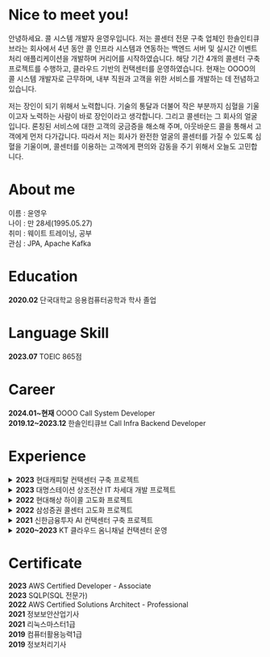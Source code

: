 # Nice to meet you!
안녕하세요. 콜 시스템 개발자 윤영우입니다. 저는 콜센터 전문 구축 업체인 한솔인티큐브라는 회사에서 4년 동안 콜 인프라 시스템과 연동하는 백엔드 서버 및 실시간 이벤트 처리 애플리케이션을 개발하며 커리어를 시작하였습니다. 해당 기간 4개의 콜센터 구축 프로젝트를 수행하고, 클라우드 기반의 컨택센터를 운영하였습니다. 현재는 OOOO의 콜 시스템 개발자로 근무하며, 내부 직원과 고객을 위한 서비스를 개발하는 데 전념하고 있습니다.

저는 장인이 되기 위해서 노력합니다. 기술의 통달과 더불어 작은 부분까지 심혈을 기울이고자 노력하는 사람이 바로 장인이라고 생각합니다. 그리고 콜센터는 그 회사의 얼굴입니다. 론칭된 서비스에 대한 고객의 궁금증을 해소해 주며, 아웃바운드 콜을 통해서 고객에게 먼저 다가갑니다. 따라서 저는 회사가 완전한 얼굴의 콜센터를 가질 수 있도록 심혈을 기울이며, 콜센터를 이용하는 고객에게 편의와 감동을 주기 위해서 오늘도 고민합니다.

# About me
이름 : 윤영우  
나이 : 만 28세(1995.05.27)  
취미 : 웨이트 트레이닝, 공부  
관심 : JPA, Apache Kafka

# Education
**2020.02** 단국대학교 응용컴퓨터공학과 학사 졸업

# Language Skill
**2023.07** TOEIC 865점

# Career
**2024.01~현재** OOOO Call System Developer  
**2019.12~2023.12** 한솔인티큐브 Call Infra Backend Developer

# Experience
<details>
  <summary><strong>2023</strong> 현대캐피탈 컨택센터 구축 프로젝트</summary>

  ### 프로젝트 이름
  현대캐피탈 컨택센터 구축 프로젝트
  ### 수행 기간
  2023.09 ~ 2023.12
  ### 수행 역할
  - 직원용 소프트폰 백엔드 서버 개발(클라우드 콜 인프라 연동)
  ### 기술 스택
  Java, Spring Boot, Jetty Web Framework, Amazon Linux
  ### 링크
  [프로젝트 상세 설명(Private Repository)](https://example.com/)
</details>
<details>
  <summary><strong>2023</strong> 대명스테이션 상조전산 IT 차세대 개발 프로젝트</summary>

  ### 프로젝트 이름
  대명스테이션 상조전산 IT 차세대 개발 프로젝트
  ### 수행 기간
  2023.01 ~ 2023.08
  ### 수행 역할
  - 상담원 소프트폰 백엔드 서버 개발(온프레미스 CTI 연동)
  ### 기술 스택
  Java, Spring Boot, Jetty Web Framework, Red Hat Linux
  ### 링크
  [프로젝트 상세 설명(Private Repository)](https://github.com/Youngwoo-Grit-Yoon/hansol-daemyung-project)
</details>
<details>
  <summary><strong>2022</strong> 현대해상 하이콜 고도화 프로젝트</summary>

  ### 프로젝트 이름
  현대해상 하이콜 고도화 프로젝트
  ### 수행 기간
  2022.01 ~ 2022.08
  ### 수행 역할
  - 실시간 통계 백엔드 서버 개발
  - 실시간 통계 배치 애플리케이션 개발
  ### 기술 스택
  Java, Spring Boot, Oracle, Docker, Red Hat Linux
  ### 링크
  [프로젝트 상세 설명(Private Repository)](https://github.com/Youngwoo-Grit-Yoon/hansol-hyundai-project)
</details>
<details>
  <summary><strong>2022</strong> 삼성증권 콜센터 고도화 프로젝트</summary>

  ### 프로젝트 이름
  삼성증권 콜센터 고도화 프로젝트
  ### 수행 기간
  2022.01 ~ 2022.09
  ### 수행 역할
  - Push 알림 백엔드 서버 개발
  - 상담원 전화기 콜 이벤트 모니터링 애플리케이션 개발
  ### 기술 스택
  Java, Spring Boot, Python, Flask, Docker, Docker Swarm, Red Hat Linux
  ### 링크
  [프로젝트 상세 설명(Private Repository)](https://github.com/Youngwoo-Grit-Yoon/hansol-samsung-project)
</details>
<details>
  <summary><strong>2021</strong> 신한금융투자 AI 컨택센터 구축 프로젝트</summary>

  ### 프로젝트 이름
  신한금융투자 AI 컨택센터 구축 프로젝트
  ### 수행 기간
  2021.01 ~ 2021.10
  ### 수행 역할
  - 벤더사 PDS 설치 및 운용
  - 협력 업체에 벤더사 Java SDK 개발 가이드
  ### 기술 스택
  Java, Red Hat Linux
  ### 링크
  [프로젝트 상세 설명(Private Repository)](https://github.com/Youngwoo-Grit-Yoon/hansol-shinhan-project)
</details>
<details>
  <summary><strong>2020~2023</strong> KT 클라우드 옴니채널 컨택센터 운영</summary>

  ### 프로젝트 이름
  KT 클라우드 옴니채널 컨택센터 운영
  ### 수행 기간
  2020.01 ~ 2023.12
  ### 수행 역할
  - 문자 발송 백엔드 서버 기능 고도화 및 유지보수
  - 문자 발송 결과 업데이트 배치 애플리케이션 개발
  ### 기술 스택
  Python, Flask, MariaDB, Docker, Red Hat Linux
  ### 링크
  [프로젝트 상세 설명(Private Repository)](https://github.com/Youngwoo-Grit-Yoon/hansol-kt-project)
</details>

# Certificate
**2023** AWS Certified Developer - Associate  
**2023** SQLP(SQL 전문가)  
**2022** AWS Certified Solutions Architect - Professional  
**2021** 정보보안산업기사  
**2021** 리눅스마스터1급  
**2019** 컴퓨터활용능력1급  
**2019** 정보처리기사
